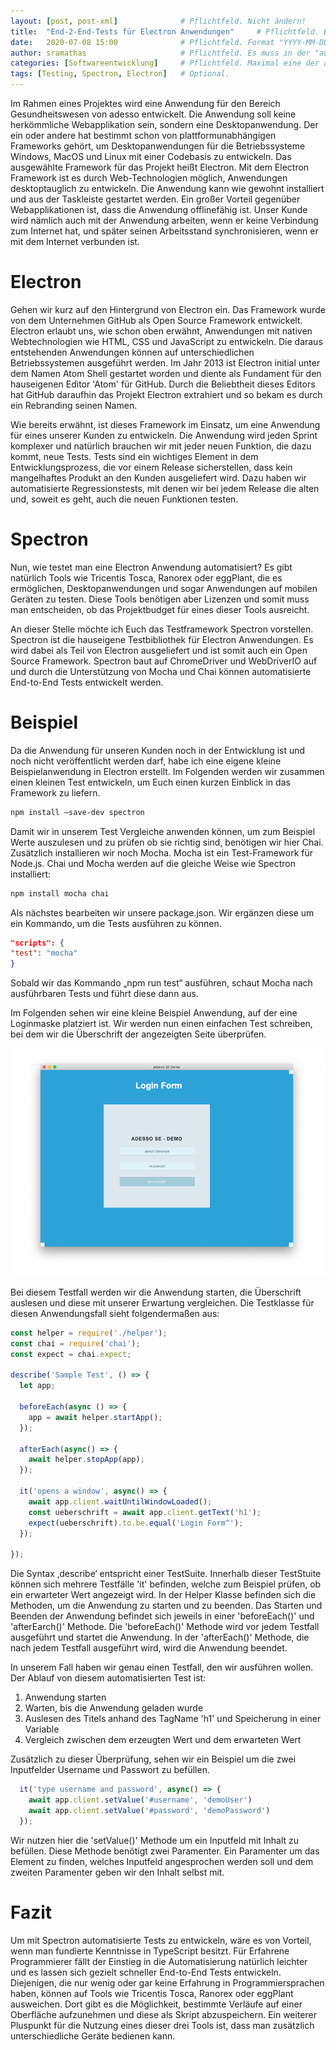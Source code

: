 ```yaml
---
layout: [post, post-xml]              # Pflichtfeld. Nicht ändern!
title:  "End-2-End-Tests für Electron Anwendungen"     # Pflichtfeld. Bitte einen Titel für den Blog Post angeben.
date:   2020-07-08 15:00              # Pflichtfeld. Format "YYYY-MM-DD HH:MM". Muss für Veröffentlichung in der Vergangenheit liegen. (Für Preview egal)
author: sramathas                     # Pflichtfeld. Es muss in der "authors.yml" einen Eintrag mit diesem Namen geben.
categories: [Softwareentwicklung]     # Pflichtfeld. Maximal eine der angegebenen Kategorien verwenden.
tags: [Testing, Spectron, Electron]   # Optional.
---
```


Im Rahmen eines Projektes wird eine Anwendung für den Bereich Gesundheitswesen von adesso entwickelt. 
Die Anwendung soll keine herkömmliche Webapplikation sein, sondern eine Desktopanwendung. 
Der ein oder andere hat bestimmt schon von plattformunabhängigen Frameworks gehört, um Desktopanwendungen für die Betriebssysteme Windows, MacOS und Linux mit einer Codebasis zu entwickeln. 
Das ausgewählte Framework für das Projekt heißt Electron. 
Mit dem Electron Framework ist es durch Web-Technologien möglich, Anwendungen desktoptauglich zu entwickeln.
Die Anwendung kann wie gewohnt installiert und aus der Taskleiste gestartet werden. 
Ein großer Vorteil gegenüber Webapplikationen ist, dass die Anwendung offlinefähig ist.
Unser Kunde wird nämlich auch mit der Anwendung arbeiten, wenn er keine Verbindung zum Internet hat, und später seinen Arbeitsstand synchronisieren, wenn er mit dem Internet verbunden ist.


# Electron

Gehen wir kurz auf den Hintergrund von Electron ein. 
Das Framework wurde von dem Unternehmen GitHub als Open Source Framework entwickelt. 
Electron erlaubt uns, wie schon oben erwähnt, Anwendungen mit nativen Webtechnologien wie HTML, CSS und JavaScript zu entwickeln. 
Die daraus entstehenden Anwendungen können auf unterschiedlichen Betriebssystemen ausgeführt werden. 
Im Jahr 2013 ist Electron initial unter dem Namen Atom Shell gestartet worden und diente als Fundament für den hauseigenen Editor 'Atom' für GitHub.
Durch die Beliebtheit dieses Editors hat GitHub daraufhin das Projekt Electron extrahiert und so bekam es durch ein Rebranding seinen Namen. 

Wie bereits erwähnt, ist dieses Framework im Einsatz, um eine Anwendung für eines unserer Kunden zu entwickeln. 
Die Anwendung wird jeden Sprint komplexer und natürlich brauchen wir mit jeder neuen Funktion, die dazu kommt, neue Tests. 
Tests sind ein wichtiges Element in dem Entwicklungsprozess, die vor einem Release sicherstellen, dass kein mangelhaftes Produkt an den Kunden ausgeliefert wird.
Dazu haben wir automatisierte Regressionstests, mit denen wir bei jedem Release die alten und, soweit es geht, auch die neuen Funktionen testen.



# Spectron

Nun, wie testet man eine Electron Anwendung automatisiert? 
Es gibt natürlich Tools wie Tricentis Tosca, Ranorex oder eggPlant, die es ermöglichen, Desktopanwendungen und sogar Anwendungen auf mobilen Geräten zu testen. 
Diese Tools benötigen aber Lizenzen und somit muss man entscheiden, ob das Projektbudget für eines dieser Tools ausreicht. 
 
An dieser Stelle möchte ich Euch das Testframework Spectron vorstellen. 
Spectron ist die hauseigene Testbibliothek für Electron Anwendungen.
Es wird dabei als Teil von Electron ausgeliefert und ist somit auch ein Open Source Framework.
Spectron baut auf ChromeDriver und WebDriverIO auf und durch die Unterstützung von Mocha und Chai können automatisierte End-to-End Tests entwickelt werden. 



# Beispiel

Da die Anwendung für unseren Kunden noch in der Entwicklung ist und noch nicht veröffentlicht werden darf, habe ich eine eigene kleine Beispielanwendung in Electron erstellt.
Im Folgenden werden wir zusammen einen kleinen Test entwickeln, um Euch einen kurzen Einblick in das Framework zu liefern.
 
```sh
npm install –save-dev spectron 
```
 
 
Damit wir in unserem Test Vergleiche anwenden können, um zum Beispiel Werte auszulesen und zu prüfen ob sie richtig sind, benötigen wir hier Chai. 
Zusätzlich installieren wir noch Mocha. Mocha ist ein Test-Framework für Node.js. 
Chai und Mocha werden auf die gleiche Weise wie Spectron installiert: 

 ```sh
npm install mocha chai 
``` 


Als nächstes bearbeiten wir unsere package.json. 
Wir ergänzen diese um ein Kommando, um die Tests ausführen zu können.

```json
"scripts": { 
"test": "mocha" 
} 
```


Sobald wir das Kommando „npm run test“ ausführen, schaut Mocha nach ausführbaren Tests und führt diese dann aus. 

Im Folgenden sehen wir eine kleine Beispiel Anwendung, auf der eine Loginmaske platziert ist. 
Wir werden nun einen einfachen Test schreiben, bei dem wir die Überschrift der angezeigten Seite überprüfen.

![Login Maske Demo Anwendung](/assets/images/posts/electron-testen-mit-spectron/login_maske.png)

Bei diesem Testfall werden wir die Anwendung starten, die Überschrift auslesen und diese mit unserer Erwartung vergleichen. 
Die Testklasse für diesen Anwendungsfall sieht folgendermaßen aus: 

```typescript
const helper = require('./helper'); 
const chai = require('chai'); 
const expect = chai.expect; 
 
describe('Sample Test', () => { 
  let app; 
 
  beforeEach(async () => { 
    app = await helper.startApp(); 
  }); 
 
  afterEach(async() => { 
    await helper.stopApp(app); 
  }); 
 
  it('opens a window', async() => { 
    await app.client.waitUntilWindowLoaded(); 
    const ueberschrift = await app.client.getText('h1'); 
    expect(ueberschrift).to.be.equal('Login Form^'); 
  }); 
 
}); 
```


Die Syntax ‚describe‘ entspricht einer TestSuite. 
Innerhalb dieser TestStuite können sich mehrere Testfälle 'it' befinden, welche zum Beispiel prüfen, ob ein erwarteter Wert angezeigt wird. 
In der Helper Klasse befinden sich die Methoden, um die Anwendung zu starten und zu beenden. 
Das Starten und Beenden der Anwendung befindet sich jeweils in einer 'beforeEach()' und 'afterEarch()' Methode. 
Die 'beforeEach()' Methode wird vor jedem Testfall ausgeführt und startet die Anwendung.
In der 'afterEach()' Methode, die nach jedem Testfall ausgeführt wird, wird die Anwendung beendet.

In unserem Fall haben wir genau einen Testfall, den wir ausführen wollen. 
Der Ablauf von diesem automatisierten Test ist: 
1. Anwendung starten 
2. Warten, bis die Anwendung geladen wurde 
3. Auslesen des Titels anhand des TagName 'h1' und Speicherung in einer Variable 
4. Vergleich zwischen dem erzeugten Wert und dem erwarteten Wert 

Zusätzlich zu dieser Überprüfung, sehen wir ein Beispiel um die zwei Inputfelder Username und Passwort zu befüllen.

```typescript
  it('type username and password', async() => { 
    await app.client.setValue('#username', 'demoUser')
    await app.client.setValue('#password', 'demoPassword')
  }); 
```

Wir nutzen hier die 'setValue()' Methode um ein Inputfeld mit Inhalt zu befüllen. 
Diese Methode benötigt zwei Paramenter. 
Ein Paramenter um das Element zu finden, welches Inputfeld angesprochen werden soll und dem zweiten Paramenter geben wir den Inhalt selbst mit.


# Fazit

Um mit Spectron automatisierte Tests zu entwickeln, wäre es von Vorteil, wenn man fundierte Kenntnisse in TypeScript besitzt.
Für Erfahrene Programmierer fällt der Einstieg in die Automatisierung natürlich leichter und es lassen sich gezielt schneller End-to-End Tests entwickeln. 
Diejenigen, die nur wenig oder gar keine Erfahrung in Programmiersprachen haben, können auf Tools wie Tricentis Tosca, Ranorex oder eggPlant ausweichen.
Dort gibt es die Möglichkeit, bestimmte Verläufe auf einer Oberfläche aufzunehmen und diese als Skript abzuspeichern. 
Ein weiterer Pluspunkt für die Nutzung eines dieser drei Tools ist, dass man zusätzlich unterschiedliche Geräte bedienen kann. 
